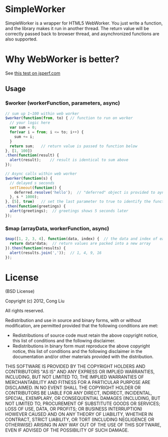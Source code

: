 # SimpleWorker

SimpleWorker is a wrapper for HTML5 WebWorker. You just write a function, and the library makes it run in another thread. The return value will be correctly passed back to browser thread, and asynchronized functions are also supported.

# Why WebWorker is better?

See [this test on jsperf.com](http://jsperf.com/webworker-vs-single-thread/7)

## Usage
### $worker (workerFunction, parameters, async)

```javascript
// sum up 1~100 within web worker
$worker(function(from, to) { // function to run on worker
  // your logic here
  var sum = 0;
  for(var i = from; i <= to; i++) {
	sum += i;
  }
  return sum;	// return value is passed to function below
}, [1, 100])
.then(function(result) {
  alert(result);	// result is identical to sum above
});

// Async calls within web worker
$worker(function(s) {
  // delayed s seconds
  setTimeout(function() {
    deferred.resolve('hello');	// "deferred" object is provided to aynchronized calls
  }, s * 1000);
}, [5], true)	// set the last parameter to true to identify the function as async
.then(function(greetings) {
  alert(greetings);  // greetings shows 5 seconds later
});
```

### $map (arrayData, workerFunction, async)

```javascript
$map([1, 2, 3, 4], function(data, index) {  // the data and index of each item in the arrayData are passed as parameters to workerFunction
  return data*data;  // return values are packed into a new array
}).then(function(results) {
  alert(results.join(','));  // 1, 4, 9, 16
});
```

# License
(BSD License)

Copyright (c) 2012, Cong Liu

All rights reserved.

Redistribution and use in source and binary forms, with or without modification, are permitted provided that the following conditions are met:

* Redistributions of source code must retain the above copyright notice, this list of conditions and the following disclaimer.
* Redistributions in binary form must reproduce the above copyright notice, this list of conditions and the following disclaimer in the documentation and/or other materials provided with the distribution.

THIS SOFTWARE IS PROVIDED BY THE COPYRIGHT HOLDERS AND CONTRIBUTORS "AS IS" AND ANY EXPRESS OR IMPLIED WARRANTIES, INCLUDING, BUT NOT LIMITED TO, THE IMPLIED WARRANTIES OF MERCHANTABILITY AND FITNESS FOR A PARTICULAR PURPOSE ARE DISCLAIMED. IN NO EVENT SHALL THE COPYRIGHT HOLDER OR CONTRIBUTORS BE LIABLE FOR ANY DIRECT, INDIRECT, INCIDENTAL, SPECIAL, EXEMPLARY, OR CONSEQUENTIAL DAMAGES (INCLUDING, BUT NOT LIMITED TO, PROCUREMENT OF SUBSTITUTE GOODS OR SERVICES; LOSS OF USE, DATA, OR PROFITS; OR BUSINESS INTERRUPTION) HOWEVER CAUSED AND ON ANY THEORY OF LIABILITY, WHETHER IN CONTRACT, STRICT LIABILITY, OR TORT (INCLUDING NEGLIGENCE OR OTHERWISE) ARISING IN ANY WAY OUT OF THE USE OF THIS SOFTWARE, EVEN IF ADVISED OF THE POSSIBILITY OF SUCH DAMAGE.